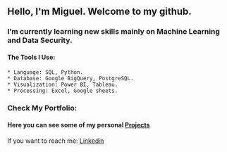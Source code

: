 ## Hello, I'm Miguel. Welcome to my github.
<!--## Hello, I'm Miguel. Data Analyst with passion for reporting, data modeling, and problem analysis.
### Still not sure how can I help:
    * Querying data using SQL.
    * Generate reports and perform ad-hoc data analysis using Python.
    * Developing dashboards on Power BI.
    * Data analysis and reporting using Google Sheets and Excel.-->

### I’m currently learning new skills mainly on Machine Learning and Data Security.
#### The Tools I Use:
    * Language: SQL, Python.
    * Database: Google BigQuery, PostgreSQL.
    * Visualization: Power BI, Tableau.
    * Processing: Excel, Google sheets.

### Check My Portfolio:
#### Here you can see some of my personal [Projects](https://mgruizdev.github.io/)

If you want to reach me: [Linkedin](https://www.linkedin.com/in/miguel-gomez-017579156/)
